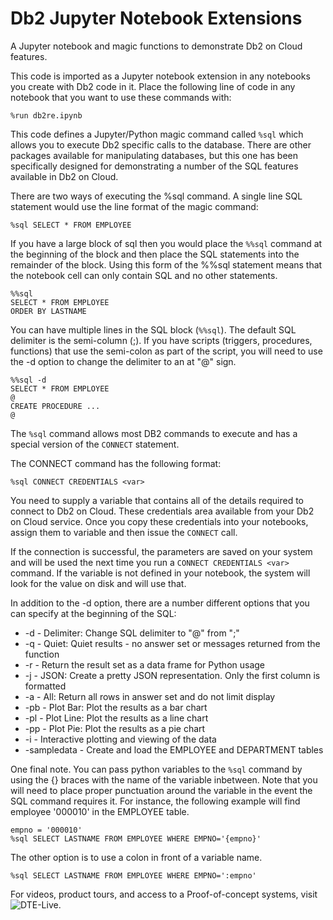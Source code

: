 # Db2 Jupyter Notebook Extensions
A Jupyter notebook and magic functions to demonstrate Db2 on Cloud features.

This code is imported as a Jupyter notebook extension in any notebooks you create with Db2 code in it. Place the following line of code in any notebook that you want to use these commands with:
```
%run db2re.ipynb
```

This code defines a Jupyter/Python magic command called `%sql` which allows you to execute Db2 specific calls to 
the database. There are other packages available for manipulating databases, but this one has been specifically
designed for demonstrating a number of the SQL features available in Db2 on Cloud.

There are two ways of executing the %sql command. A single line SQL statement would use the
line format of the magic command:
```
%sql SELECT * FROM EMPLOYEE
```

If you have a large block of sql then you would place the `%%sql` command at the beginning of the block and then
place the SQL statements into the remainder of the block. Using this form of the %%sql statement means that the
notebook cell can only contain SQL and no other statements.
```
%%sql
SELECT * FROM EMPLOYEE
ORDER BY LASTNAME
```

You can have multiple lines in the SQL block (`%%sql`). The default SQL delimiter is the semi-column (;).
If you have scripts (triggers, procedures, functions) that use the semi-colon as part of the script, you 
will need to use the -d option to change the delimiter to an at "@" sign. 
```
%%sql -d
SELECT * FROM EMPLOYEE
@
CREATE PROCEDURE ...
@
```

The `%sql` command allows most DB2 commands to execute and has a special version of the `CONNECT` statement. 

The CONNECT command has the following format:
```
%sql CONNECT CREDENTIALS <var>
```

You need to supply a variable that contains all of the details required to connect to Db2 on Cloud. These credentials area available from your Db2 on Cloud service. Once you copy these credentials into your notebooks, assign them to variable and then issue the `CONNECT` call.

If the connection is successful, the parameters are saved on your system and will be used the next time you
run a `CONNECT CREDENTIALS <var>` command. If the variable is not defined in your notebook, the system will look for the value on disk and will use that. 
   
In addition to the -d option, there are a number different options that you can specify at the beginning of 
the SQL:

- -d - Delimiter: Change SQL delimiter to "@" from ";"
- -q - Quiet: Quiet results - no answer set or messages returned from the function
- -r - Return the result set as a data frame for Python usage
- -j - JSON: Create a pretty JSON representation. Only the first column is formatted
- -a - All: Return all rows in answer set and do not limit display
- -pb - Plot Bar: Plot the results as a bar chart
- -pl - Plot Line: Plot the results as a line chart
- -pp - Plot Pie: Plot the results as a pie chart
- -i - Interactive plotting and viewing of the data
- -sampledata - Create and load the EMPLOYEE and DEPARTMENT tables

One final note. You can pass python variables to the `%sql` command by using the \{\} braces with the name of the
variable inbetween. Note that you will need to place proper punctuation around the variable in the event the
SQL command requires it. For instance, the following example will find employee '000010' in the EMPLOYEE table.
```
empno = '000010'
%sql SELECT LASTNAME FROM EMPLOYEE WHERE EMPNO='{empno}'
```

The other option is to use a colon in front of a variable name.
```
%sql SELECT LASTNAME FROM EMPLOYEE WHERE EMPNO=':empno'
```

For videos, product tours, and access to a Proof-of-concept systems, visit ![DTE-Live](https://ibm.biz/dte-live "Db2 on Cloud").
